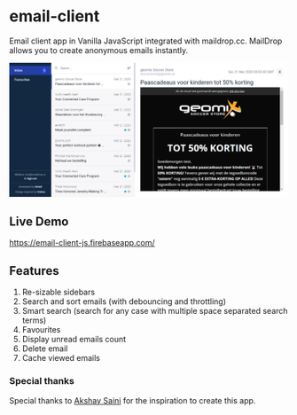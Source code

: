 # email-client
Email client app in Vanilla JavaScript integrated with maildrop.cc. MailDrop allows you to create anonymous emails instantly.

![demo](assets/images/demo.png)

## Live Demo
https://email-client-js.firebaseapp.com/

## Features
1. Re-sizable sidebars
2. Search and sort emails (with debouncing and throttling)
3. Smart search (search for any case with multiple space separated search terms)
4. Favourites
5. Display unread emails count
6. Delete email
7. Cache viewed emails

### Special thanks
Special thanks to [Akshay Saini](https://www.youtube.com/channel/UC3N9i_KvKZYP4F84FPIzgPQ) for the inspiration to create this app.